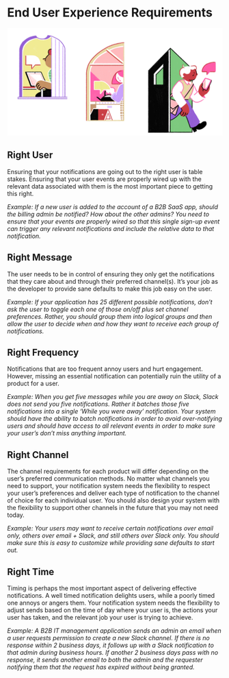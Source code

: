 # End User Experience Requirements
![Intro Illustration](img/end-user-experience.jpg?raw=true)

## Right User
Ensuring that your notifications are going out to the right user is table stakes.  Ensuring that your user events are properly wired up with the relevant data associated with them is the most important piece to getting this right.

*Example: If a new user is added to the account of a B2B SaaS app, should the billing admin be notified? How about the other admins? You need to ensure that your events are properly wired so that this single sign-up event can trigger any relevant notifications and include the relative data to that notification.*

## Right Message
The user needs to be in control of ensuring they only get the notifications that they care about and through their preferred channel(s). It’s your job as the developer to  provide sane defaults to make this job easy on the user. 

*Example: If your application has 25 different possible notifications, don’t ask the user to toggle each one of those on/off plus set channel preferences. Rather, you should group them into logical groups and then allow the user to decide when and how they want to receive each group of notifications.*

## Right Frequency
Notifications that are too frequent annoy users and hurt engagement. However, missing an essential notification can potentially ruin the utility of a product for a user.

*Example: When you get five messages while you are away on Slack, Slack does not send you five notifications. Rather it batches those five notifications into a single ‘While you were away’ notification. Your system should have the ability to batch notifications in order to avoid over-notifying users and should have access to all relevant events in order to make sure your user’s don’t miss anything important.* 

## Right Channel
The channel requirements for each product will differ depending on the user’s preferred communication methods. No matter what channels you need to support, your notification system needs the flexibility to respect your user’s preferences and deliver each type of notification to the channel of choice for each individual user. You should also design your system with the flexibility to support other channels in the future that you may not need today.

*Example: Your users may want to receive certain notifications over email only, others over email + Slack, and still others over Slack only. You should make sure this is easy to customize while providing sane defaults to start out.* 

## Right Time
Timing is perhaps the most important aspect of delivering effective notifications. A well timed notification delights users, while a poorly timed one annoys or angers them. Your notification system needs the flexibility to adjust sends based on the time of day where your user is, the actions your user has taken, and the relevant job your user is trying to achieve.

*Example: A B2B IT management application sends an admin an email when a user requests permission to create a new Slack channel. If there is no response within 2 business days, it follows up with a Slack notification to that admin during business hours. If another 2 business days pass with no response, it sends another email to both the admin and the requester notifying them that the request has expired without being granted.*
